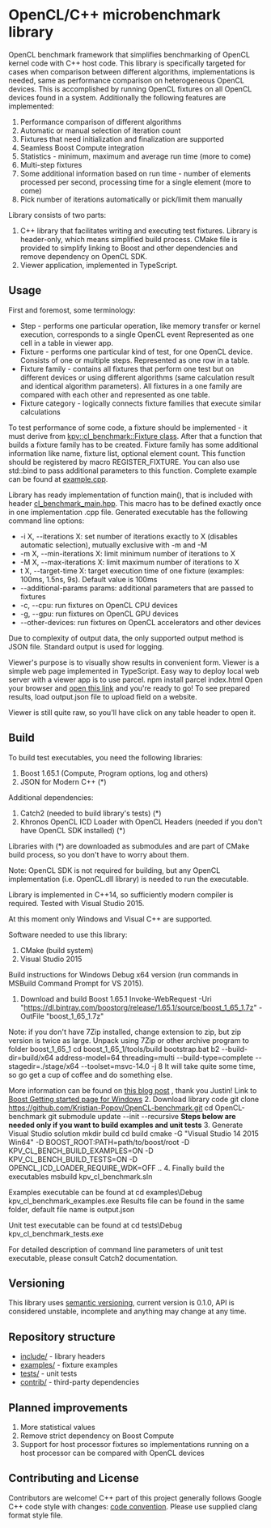 # OpenCL/C++ microbenchmark library

OpenCL benchmark framework that simplifies benchmarking of OpenCL kernel code with C++ host code.
This library is specifically targeted for cases when comparison between different algorithms, implementations is needed, same as performance comparison on heterogeneous OpenCL devices.
This is accomplished by running OpenCL fixtures on all OpenCL devices found in a system. Additionally the following features are implemented:

1. Performance comparison of different algorithms
2. Automatic or manual selection of iteration count
3. Fixtures that need initialization and finalization are supported
4. Seamless Boost Compute integration
5. Statistics - minimum, maximum and average run time (more to come)
6. Multi-step fixtures
7. Some additional information based on run time - number of elements processed per second, processing time for a single element (more to come)
8. Pick number of iterations automatically or pick/limit them manually

Library consists of two parts:

1. C++ library that facilitates writing and executing test fixtures. Library is header-only, which means simplified build process. CMake file is provided to simplify linking to Boost and other dependencies and remove dependency on OpenCL SDK.
2. Viewer application, implemented in TypeScript.

## Usage

First and foremost, some terminology:

* Step - performs one particular operation, like memory transfer or kernel execution, corresponds to a single OpenCL event
Represented as one cell in a table in viewer app.
* Fixture - performs one particular kind of test, for one OpenCL device.
Consists of one or multiple steps. Represented as one row in a table.
* Fixture family - contains all fixtures that perform one test but on different devices or using different algorithms (same calculation result and identical algorithm parameters).
All fixtures in a one family are compared with each other and represented as one table.
* Fixture category - logically connects fixture families that execute similar calculations

To test performance of some code, a fixture should be implemented - it must derive from [kpv::cl_benchmark::Fixture class](include/detail/fixtures/fixture.hpp).
After that a function that builds a fixture family has to be created. Fixture family has some additional information like name, fixture list, optional element count.
This function should be registered by macro REGISTER_FIXTURE. You can also use std::bind to pass additional parameters to this function. Complete example can be found at [example.cpp](examples/examples-main.cpp).

Library has ready implementation of function main(), that is included with header [cl_benchmark_main.hpp](include/cl_benchmark_main.hpp). This macro has to be defined exactly once in one implementation .cpp file.
Generated executable has the following command line options:

* -i X, --iterations X: set number of iterations exactly to X (disables automatic selection), mutually exclusive with -m and -M
* -m X, --min-iterations X: limit minimum number of iterations to X
* -M X, --max-iterations X: limit maximum number of iterations to X
* t X, --target-time X: target execution time of one fixture (examples: 100ms, 1.5ns, 9s). Default value is 100ms
* --additional-params params: additional parameters that are passed to fixtures
* -c, --cpu: run fixtures on OpenCL CPU devices
* -g, --gpu: run fixtures on OpenCL GPU devices
* --other-devices: run fixtures on OpenCL accelerators and other devices

Due to complexity of output data, the only supported output method is JSON file. Standard output is used for logging.

Viewer's purpose is to visually show results in convenient form. Viewer is a simple web page implemented in TypeScript. Easy way to deploy local web server with a viewer app is to use parcel.
    npm install
    parcel index.html
Open your browser and [open this link](http://localhost:1234) and you're ready to go!
To see prepared results, load output.json file to upload field on a website.

Viewer is still quite raw, so you'll have click on any table header to open it.

## Build

To build test executables, you need the following libraries:

1. Boost 1.65.1 (Compute, Program options, log and others)
2. JSON for Modern C++ (*)

Additional dependencies:

1. Catch2 (needed to build library's tests) (*)
2. Khronos OpenCL ICD Loader with OpenCL Headers (needed if you don't have OpenCL SDK installed) (*)

Libraries with (*) are downloaded as submodules and are part of CMake build process, so you don't have to worry about them.

Note: OpenCL SDK is not required for building, but any OpenCL implementation (i.e. OpenCL.dll library) is needed to run the executable.

Library is implemented in C++14, so sufficiently modern compiler is required. Tested with Visual Studio 2015.

At this moment only Windows and Visual C++ are supported.

Software needed to use this library:

1. CMake (build system)
2. Visual Studio 2015

Build instructions for Windows Debug x64 version (run commands in MSBuild Command Prompt for VS 2015).

1. Download and build Boost 1.65.1
    Invoke-WebRequest -Uri "https://dl.bintray.com/boostorg/release/1.65.1/source/boost_1_65_1.7z" -OutFile "boost_1_65_1.7z"

Note: if you don't have 7Zip installed, change extension to zip, but zip version is twice as large.
Unpack using 7Zip or other archive program to folder boost_1_65_1
    cd boost_1_65_1/tools/build
    bootstrap.bat
    b2 --build-dir=build/x64 address-model=64 threading=multi --build-type=complete --stagedir=./stage/x64 --toolset=msvc-14.0 -j 8
It will take quite some time, so go get a cup of coffee and do something else.

More information can be found on [this blog post](http://informilabs.com/building-boost-32-bit-and-64-bit-libraries-on-windows/) , thank you Justin!
Link to [Boost Getting started page for Windows](https://www.boost.org/doc/libs/1_65_1/more/getting_started/windows.html)
2. Download library code
    git clone https://github.com/Kristian-Popov/OpenCL-benchmark.git
    cd OpenCL-benchmark
    git submodule update --init --recursive
**Steps below are needed only if you want to build examples and unit tests**
3. Generate Visual Studio solution
    mkdir build
    cd build
    cmake -G "Visual Studio 14 2015 Win64" -D BOOST_ROOT:PATH=path/to/boost/root -D KPV_CL_BENCH_BUILD_EXAMPLES=ON -D KPV_CL_BENCH_BUILD_TESTS=ON -D OPENCL_ICD_LOADER_REQUIRE_WDK=OFF ..
4. Finally build the executables
    msbuild kpv_cl_benchmark.sln

Examples executable can be found at
    cd examples\Debug
    kpv_cl_benchmark_examples.exe
Results file can be found in the same folder, default file name is output.json

Unit test executable can be found at
    cd tests\Debug
    kpv_cl_benchmark_tests.exe

For detailed description of command line parameters of unit test executable, please consult Catch2 documentation.

## Versioning

This library uses [semantic versioning](https://semver.org/), current version is 0.1.0, API is considered unstable, incomplete and anything may change at any time.

## Repository structure

* [include/](include) - library headers
* [examples/](examples) - fixture examples
* [tests/](tests) - unit tests
* [contrib/](contrib) - third-party dependencies

## Planned improvements

1. More statistical values
2. Remove strict dependency on Boost Compute
3. Support for host processor fixtures so implementations running on a host processor can be compared with OpenCL devices

## Contributing and License

Contributors are welcome!
C++ part of this project generally follows Google C++ code style with changes: [code convention](code_convention.md).
Please use supplied clang format style file.
